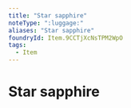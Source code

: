 ```yaml
---
title: "Star sapphire"
noteType: ":luggage:"
aliases: "Star sapphire"
foundryId: Item.9CCTjXcNsTPM2WpO
tags:
  - Item
---
```


# Star sapphire
